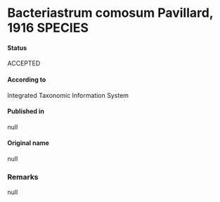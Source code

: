 Bacteriastrum comosum Pavillard, 1916 SPECIES
=======

#### Status
ACCEPTED

#### According to
Integrated Taxonomic Information System

#### Published in
null

#### Original name
null

### Remarks
null